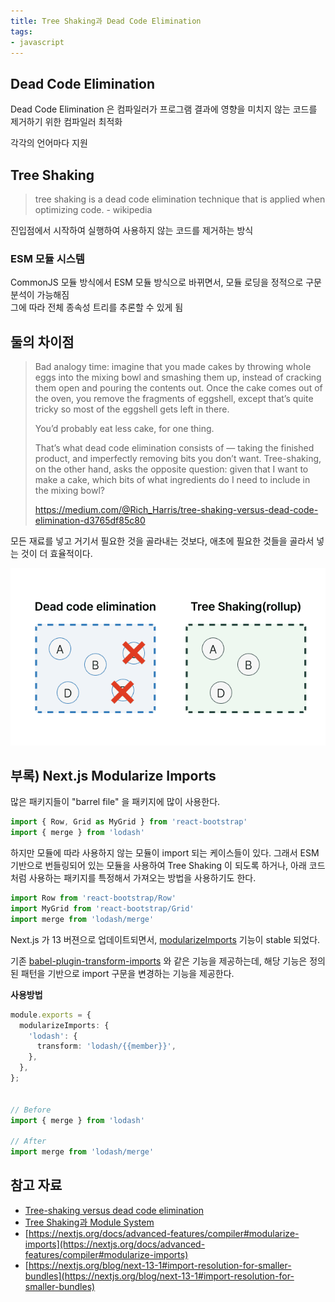 ```yaml
---
title: Tree Shaking과 Dead Code Elimination
tags:
- javascript
---
```


## Dead Code Elimination  
Dead Code Elimination 은 컴파일러가 프로그램 결과에 영향을 미치지 않는 코드를 제거하기 위한 컴파일러 최적화

각각의 언어마다 지원

## Tree Shaking
> tree shaking is a dead code elimination technique that is applied when optimizing code. - wikipedia  

진입점에서 시작하여 실행하여 사용하지 않는 코드를 제거하는 방식

### ESM 모듈 시스템
CommonJS 모듈 방식에서 ESM 모듈 방식으로 바뀌면서, 모듈 로딩을 정적으로 구문 분석이 가능해짐  
그에 따라 전체 종속성 트리를 추론할 수 있게 됨

## 둘의 차이점  
> Bad analogy time: imagine that you made cakes by throwing whole eggs into the mixing bowl and smashing them up, instead of cracking them open and pouring the contents out. Once the cake comes out of the oven, you remove the fragments of eggshell, except that’s quite tricky so most of the eggshell gets left in there.   
> 
> You’d probably eat less cake, for one thing.
> 
> That’s what dead code elimination consists of — taking the finished product, and imperfectly removing bits you don’t want. Tree-shaking, on the other hand, asks the opposite question: given that I want to make a cake, which bits of what ingredients do I need to include in the mixing bowl?
> 
> https://medium.com/@Rich_Harris/tree-shaking-versus-dead-code-elimination-d3765df85c80

모든 재료를 넣고 거기서 필요한 것을 골라내는 것보다, 애초에 필요한 것들을 골라서 넣는 것이 더 효율적이다.

![출처: sosolog](../attachments/dead-code-elimination-vs-tree-shaking.png)

## 부록) Next.js Modularize Imports 

많은 패키지들이 "barrel file" 을 패키지에 많이 사용한다.

```typescript jsx
import { Row, Grid as MyGrid } from 'react-bootstrap'
import { merge } from 'lodash'
```
하지만 모듈에 따라 사용하지 않는 모듈이 import 되는 케이스들이 있다.
그래서 ESM 기반으로 번들링되어 있는 모듈을 사용하여 Tree Shaking 이 되도록 하거나, 아래 코드처럼 사용하는 패키지를 특정해서 가져오는 방법을 사용하기도 한다.
```typescript jsx
import Row from 'react-bootstrap/Row'
import MyGrid from 'react-bootstrap/Grid'
import merge from 'lodash/merge'
```
Next.js 가 13 버젼으로 업데이트되면서, [modularizeImports](https://nextjs.org/docs/advanced-features/compiler#modularize-imports) 기능이 stable 되었다.


기존 [babel-plugin-transform-imports](https://www.npmjs.com/package/babel-plugin-transform-imports) 와 같은 기능을 제공하는데, 
해당 기능은 정의된 패턴을 기반으로 import 구문을 변경하는 기능을 제공한다.

**사용방법**  
```typescript jsx
module.exports = {
  modularizeImports: {
    'lodash': {
      transform: 'lodash/{{member}}',
    },
  },
};


// Before
import { merge } from 'lodash'

// After 
import merge from 'lodash/merge'
```

## 참고 자료
- [Tree-shaking versus dead code elimination](https://medium.com/@Rich_Harris/tree-shaking-versus-dead-code-elimination-d3765df85c80)
- [Tree Shaking과 Module System](https://so-so.dev/web/tree-shaking-module-system/)
- [https://nextjs.org/docs/advanced-features/compiler#modularize-imports](https://nextjs.org/docs/advanced-features/compiler#modularize-imports)
- [https://nextjs.org/blog/next-13-1#import-resolution-for-smaller-bundles](https://nextjs.org/blog/next-13-1#import-resolution-for-smaller-bundles)


